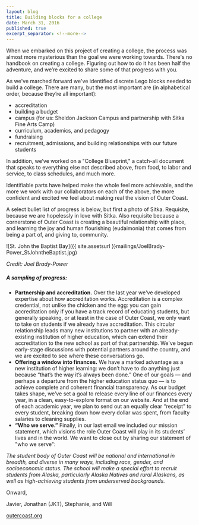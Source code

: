 ```yaml
---
layout: blog
title: Building blocks for a college
date: March 31, 2016
published: true
excerpt_separator: <!--more-->
---
```


When we embarked on this project of creating a college, the process was almost more mysterious than the goal we were working towards. There's no handbook on creating a college. Figuring out how to do it has been half the adventure, and we’re excited to share some of that progress with you.

As we've marched forward we've identified discrete Lego blocks needed to build a college. There are many, but the most important are (in alphabetical order, because they’re all important):

- accreditation
- building a budget
- campus (for us: Sheldon Jackson Campus and partnership with Sitka Fine Arts Camp)
- curriculum, academics, and pedagogy
- fundraising
- recruitment, admissions, and building relationships with our future students
<!--more-->

In addition, we’ve worked on a "College Blueprint," a catch-all document that speaks to everything else not described above, from food, to labor and service, to class schedules, and much more.

Identifiable parts have helped make the whole feel more achievable, and the more we work with our collaborators on each of the above, the more confident and excited we feel about making real the vision of Outer Coast.

A select bullet list of progress is below, but first a photo of Sitka. Requisite, because we are hopelessly in love with Sitka. Also requisite because a cornerstone of Outer Coast is creating a beautiful relationship with place, and learning the joy and human flourishing (eudaimonia) that comes from being a part of, and giving to, community.

![St. John the Baptist Bay]({{ site.assetsurl }}mailings/JoelBrady-Power_StJohntheBaptist.jpg)

_Credit: Joel Brady-Power_

##### A sampling of progress:

- **Partnership and accreditation.** Over the last year we've developed expertise about how accreditation works. Accreditation is a complex credential, not unlike the chicken and the egg: you can gain accreditation only if you have a track record of educating students, but generally speaking, or at least in the case of Outer Coast, we only want to take on students if we already have accreditation. This circular relationship leads many new institutions to partner with an already-existing institution of higher education, which can extend their accreditation to the new school as part of that partnership. We've begun early-stage discussions with potential partners around the country, and we are excited to see where these conversations go.
- **Offering a window into finances.** We have a marked advantage as a new institution of higher learning: we don’t have to do anything just because “that’s the way it’s always been done.” One of our goals — and perhaps a departure from the higher education status quo — is to achieve complete and coherent financial transparency. As our budget takes shape, we’ve set a goal to release every line of our finances every year, in a clean, easy-to-explore format on our website. And at the end of each academic year, we plan to send out an equally clear “receipt” to every student, breaking down how every dollar was spent, from faculty salaries to cleaning supplies.
- **“Who we serve.”** Finally, in our last email we included our mission statement, which visions the role Outer Coast will play in its students’ lives and in the world. We want to close out by sharing our statement of "who we serve":

_The student body of Outer Coast will be national and international in breadth, and diverse in many ways, including race, gender, and socioeconomic status. The school will make a special effort to recruit students from Alaska, particularly Alaska Natives and rural Alaskans, as well as high-achieving students from underserved backgrounds._

Onward,

Javier, Jonathan (JKT), Stephanie, and Will

[outercoast.org](http://outercoast.org)
